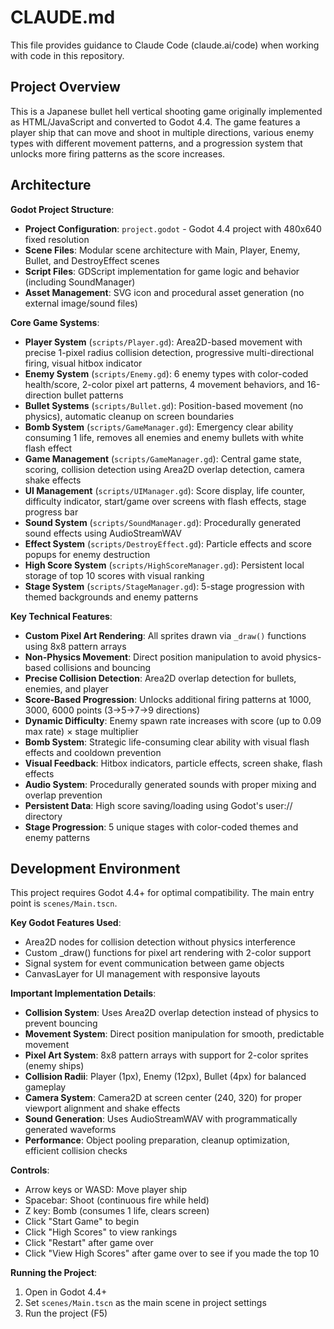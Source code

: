 # CLAUDE.md

This file provides guidance to Claude Code (claude.ai/code) when working with code in this repository.

## Project Overview

This is a Japanese bullet hell vertical shooting game originally implemented as HTML/JavaScript and converted to Godot 4.4. The game features a player ship that can move and shoot in multiple directions, various enemy types with different movement patterns, and a progression system that unlocks more firing patterns as the score increases.

## Architecture

**Godot Project Structure**:
- **Project Configuration**: `project.godot` - Godot 4.4 project with 480x640 fixed resolution
- **Scene Files**: Modular scene architecture with Main, Player, Enemy, Bullet, and DestroyEffect scenes
- **Script Files**: GDScript implementation for game logic and behavior (including SoundManager)
- **Asset Management**: SVG icon and procedural asset generation (no external image/sound files)

**Core Game Systems**:
- **Player System** (`scripts/Player.gd`): Area2D-based movement with precise 1-pixel radius collision detection, progressive multi-directional firing, visual hitbox indicator
- **Enemy System** (`scripts/Enemy.gd`): 6 enemy types with color-coded health/score, 2-color pixel art patterns, 4 movement behaviors, and 16-direction bullet patterns
- **Bullet Systems** (`scripts/Bullet.gd`): Position-based movement (no physics), automatic cleanup on screen boundaries
- **Bomb System** (`scripts/GameManager.gd`): Emergency clear ability consuming 1 life, removes all enemies and enemy bullets with white flash effect
- **Game Management** (`scripts/GameManager.gd`): Central game state, scoring, collision detection using Area2D overlap detection, camera shake effects
- **UI Management** (`scripts/UIManager.gd`): Score display, life counter, difficulty indicator, start/game over screens with flash effects, stage progress bar
- **Sound System** (`scripts/SoundManager.gd`): Procedurally generated sound effects using AudioStreamWAV
- **Effect System** (`scripts/DestroyEffect.gd`): Particle effects and score popups for enemy destruction
- **High Score System** (`scripts/HighScoreManager.gd`): Persistent local storage of top 10 scores with visual ranking
- **Stage System** (`scripts/StageManager.gd`): 5-stage progression with themed backgrounds and enemy patterns

**Key Technical Features**:
- **Custom Pixel Art Rendering**: All sprites drawn via `_draw()` functions using 8x8 pattern arrays
- **Non-Physics Movement**: Direct position manipulation to avoid physics-based collisions and bouncing
- **Precise Collision Detection**: Area2D overlap detection for bullets, enemies, and player
- **Score-Based Progression**: Unlocks additional firing patterns at 1000, 3000, 6000 points (3→5→7→9 directions)
- **Dynamic Difficulty**: Enemy spawn rate increases with score (up to 0.09 max rate) × stage multiplier
- **Bomb System**: Strategic life-consuming clear ability with visual flash effects and cooldown prevention
- **Visual Feedback**: Hitbox indicators, particle effects, screen shake, flash effects
- **Audio System**: Procedurally generated sounds with proper mixing and overlap prevention
- **Persistent Data**: High score saving/loading using Godot's user:// directory
- **Stage Progression**: 5 unique stages with color-coded themes and enemy patterns

## Development Environment

This project requires Godot 4.4+ for optimal compatibility. The main entry point is `scenes/Main.tscn`.

**Key Godot Features Used**:
- Area2D nodes for collision detection without physics interference
- Custom _draw() functions for pixel art rendering with 2-color support
- Signal system for event communication between game objects
- CanvasLayer for UI management with responsive layouts

**Important Implementation Details**:
- **Collision System**: Uses Area2D overlap detection instead of physics to prevent bouncing
- **Movement System**: Direct position manipulation for smooth, predictable movement
- **Pixel Art System**: 8x8 pattern arrays with support for 2-color sprites (enemy ships)
- **Collision Radii**: Player (1px), Enemy (12px), Bullet (4px) for balanced gameplay
- **Camera System**: Camera2D at screen center (240, 320) for proper viewport alignment and shake effects
- **Sound Generation**: Uses AudioStreamWAV with programmatically generated waveforms
- **Performance**: Object pooling preparation, cleanup optimization, efficient collision checks

**Controls**:
- Arrow keys or WASD: Move player ship
- Spacebar: Shoot (continuous fire while held)
- Z key: Bomb (consumes 1 life, clears screen)
- Click "Start Game" to begin
- Click "High Scores" to view rankings
- Click "Restart" after game over
- Click "View High Scores" after game over to see if you made the top 10

**Running the Project**:
1. Open in Godot 4.4+
2. Set `scenes/Main.tscn` as the main scene in project settings
3. Run the project (F5)